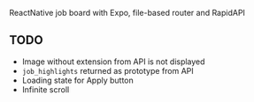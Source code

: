 ReactNative job board with Expo, file-based router and RapidAPI

## TODO

- Image without extension from API is not displayed
- `job_highlights` returned as prototype from API
- Loading state for Apply button
- Infinite scroll
